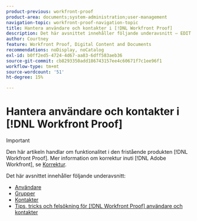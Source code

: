 ```yaml
---
product-previous: workfront-proof
product-area: documents;system-administration;user-management
navigation-topic: workfront-proof-navigation-topic
title: Hantera användare och kontakter i [!DNL Workfront Proof]
description: Det här avsnittet innehåller följande underavsnitt – EDIT ME.
author: Courtney
feature: Workfront Proof, Digital Content and Documents
recommendations: noDisplay, noCatalog
exl-id: b0ff2ed5-4724-4d67-aa83-6dff583aeb36
source-git-commit: cb8293350add186743157ee4c60671f7c1ee96f1
workflow-type: tm+mt
source-wordcount: '51'
ht-degree: 15%

---
```


# Hantera användare och kontakter i [!DNL Workfront Proof]

>[!IMPORTANT]
>
>Den här artikeln handlar om funktionalitet i den fristående produkten [!DNL Workfront Proof]. Mer information om korrektur inuti [!DNL Adobe Workfront], se [Korrektur](../../review-and-approve-work/proofing/proofing.md).

Det här avsnittet innehåller följande underavsnitt:

* [Användare](../../workfront-proof/wp-mnguserscontacts/users/users.md)
* [Grupper](../../workfront-proof/wp-mnguserscontacts/groups/groups.md)
* [Kontakter](../../workfront-proof/wp-mnguserscontacts/contacts/contacts.md)
* [Tips, tricks och felsökning för [!DNL Workfront Proof] användare och kontakter](../../workfront-proof/wp-mnguserscontacts/tips-tricks-and-troubleshooting/tips-tricks-troubleshooting-wfproof.md)
